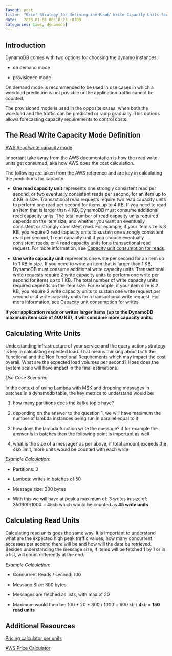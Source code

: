 ```yaml
---
layout: post
title:  "Brief Strategy for defining the Read/ Write Capacity Units for Provisioned DynamoDB"
date:   2023-01-01 00:18:23 +0700
categories: [aws, dynamodb]
---
```


## Introduction

DynamoDB comes with two options for choosing the dynamo instances:

- on demand mode 

- provisioned mode

On demand mode is recommended to be used in use cases in which a workload prediction is not possible or the application traffic cannot be counted.

The provisioned mode is used in the opposite cases, when both the workload and the traffic can be predicted or ramp gradually. This options allows forecasting capacity requirements to control costs.

## The Read Write Capacity Mode Definition

[AWS Read/write capacity mode](https://docs.aws.amazon.com/amazondynamodb/latest/developerguide/HowItWorks.ReadWriteCapacityMode.html)

Important take away from the AWS documentation is how the read write units get consumed, aka how AWS does the cost calculation.

The following are taken from the AWS reference and are key in calculating the predictions for capacity

- **One read capacity unit** represents one strongly consistent read per second, or two eventually consistent reads per second, for an item up to 4 KB in size. Transactional read requests require two read capacity units to perform one read per second for items up to 4 KB. If you need to read an item that is larger than 4 KB, DynamoDB must consume additional read capacity units. The total number of read capacity units required depends on the item size, and whether you want an eventually consistent or strongly consistent read. For example, if your item size is 8 KB, you require 2 read capacity units to sustain one strongly consistent read per second, 1 read capacity unit if you choose eventually consistent reads, or 4 read capacity units for a transactional read request. For more information, see [Capacity unit consumption for reads](https://docs.aws.amazon.com/amazondynamodb/latest/developerguide/ProvisionedThroughput.html#ItemSizeCalculations.Reads).

- **One write capacity unit** represents one write per second for an item up to 1 KB in size. If you need to write an item that is larger than 1 KB, DynamoDB must consume additional write capacity units. Transactional write requests require 2 write capacity units to perform one write per second for items up to 1 KB. The total number of write capacity units required depends on the item size. For example, if your item size is 2 KB, you require 2 write capacity units to sustain one write request per second or 4 write capacity units for a transactional write request. For more information, see [Capacity unit consumption for writes](https://docs.aws.amazon.com/amazondynamodb/latest/developerguide/ProvisionedThroughput.html#ItemSizeCalculations.Writes).

**If your application reads or writes larger items (up to the DynamoDB maximum item size of 400 KB), it will consume more capacity units.**

## Calculating Write Units

Understanding infrastructure of your service and the query actions strategy is key in calculating expected load.
That means thinking about both the Functional and the Non Functional Requirements which may impact the cost overall. What are the expected load volumes per second? Hoes does the system scale will have impact in the final estimations.


*Use Case Scenario:*

In the context of using [Lambda with MSK](https://docs.aws.amazon.com/lambda/latest/dg/with-msk.html) and dropping messages in batches in a dynamodb table, the key metrics to understand would be:

1. how many partitions does the kafka topic have?

2. depending on the answer to the question 1, we will have maximum the number of lambda instances being run in parallel equal to it

3. how does the lambda function write the message? if for example the answer is in batches then the following point is important as well

4. what is the size of a message? as per above, if total amount exceeds the 4kb limit, more units would be counted with each write


*Example Calculation:*

- Partitions: 3

- Lambda: writes in batches of 50

- Message size: 300 bytes

- With this we will have at peak a maximum of: 3 writes in size of: 3*50*300/1000 = 45kb  which would be counted as **45 write units**

## Calculating Read Units

Calculating read units goes the same way.  It is important to understand what are the expected high peak traffic values, how many concurrent accesses per second there will be and how will the data be retrieved. Besides understanding the message size, if items will be fetched 1 by 1 or in a list, will count differently at the end.

*Example Calculation:*

- Concurrent Reads / second: 100
    
- Message Size: 300 bytes
    
- Messages are fetched as lists, with max of 20

- Maximum would then be: 100 * 20 * 300 / 1000 = 600 kb / 4kb = **150 read units**

## Additional Resources

[Pricing calculator per units ](https://dynobase.dev/dynamodb-pricing-calculator/)

[AWS Price Calculator](https://calculator.aws/#/addService)